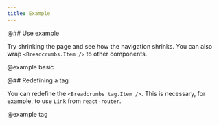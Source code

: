 ```yaml
---
title: Example
---
```


@## Use example

Try shrinking the page and see how the navigation shrinks. You can also wrap `<Breadcrumbs.Item />` to other components.

@example basic

@## Redefining a tag

You can redefine the `<Breadcrumbs tag.Item />`. This is necessary, for example, to use `Link` from `react-router`.

@example tag
